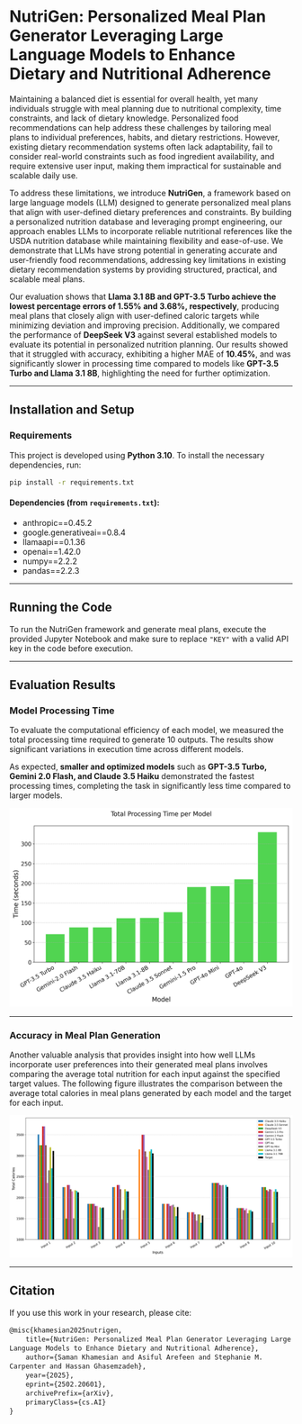 # NutriGen: Personalized Meal Plan Generator Leveraging Large Language Models to Enhance Dietary and Nutritional Adherence

Maintaining a balanced diet is essential for overall health, yet many individuals struggle with meal planning due to nutritional complexity, time constraints, and lack of dietary knowledge. Personalized food recommendations can help address these challenges by tailoring meal plans to individual preferences, habits, and dietary restrictions. However, existing dietary recommendation systems often lack adaptability, fail to consider real-world constraints such as food ingredient availability, and require extensive user input, making them impractical for sustainable and scalable daily use.

To address these limitations, we introduce **NutriGen**, a framework based on large language models (LLM) designed to generate personalized meal plans that align with user-defined dietary preferences and constraints. By building a personalized nutrition database and leveraging prompt engineering, our approach enables LLMs to incorporate reliable nutritional references like the USDA nutrition database while maintaining flexibility and ease-of-use. We demonstrate that LLMs have strong potential in generating accurate and user-friendly food recommendations, addressing key limitations in existing dietary recommendation systems by providing structured, practical, and scalable meal plans.

Our evaluation shows that **Llama 3.1 8B and GPT-3.5 Turbo achieve the lowest percentage errors of 1.55% and 3.68%, respectively**, producing meal plans that closely align with user-defined caloric targets while minimizing deviation and improving precision. Additionally, we compared the performance of **DeepSeek V3** against several established models to evaluate its potential in personalized nutrition planning. Our results showed that it struggled with accuracy, exhibiting a higher MAE of **10.45%**, and was significantly slower in processing time compared to models like **GPT-3.5 Turbo and Llama 3.1 8B**, highlighting the need for further optimization.

---

## Installation and Setup

### Requirements

This project is developed using **Python 3.10**. To install the necessary dependencies, run:

```sh
pip install -r requirements.txt
```

#### Dependencies (from `requirements.txt`):
* anthropic==0.45.2
* google.generativeai==0.8.4
* llamaapi==0.1.36
* openai==1.42.0
* numpy==2.2.2
* pandas==2.2.3

---

## Running the Code

To run the NutriGen framework and generate meal plans, execute the provided Jupyter Notebook and make sure to replace `"KEY"` with a valid API key in the code before execution.

---

## Evaluation Results

### Model Processing Time

To evaluate the computational efficiency of each model, we measured the total processing time required to generate 10 outputs. The results show significant variations in execution time across different models. 

As expected, **smaller and optimized models** such as **GPT-3.5 Turbo, Gemini 2.0 Flash, and Claude 3.5 Haiku** demonstrated the fastest processing times, completing the task in significantly less time compared to larger models.

<p align="center">
  <img src="figures/time_comparison.png" alt="Total Processing Time per Model" width="800">
</p>

---

### Accuracy in Meal Plan Generation

Another valuable analysis that provides insight into how well LLMs incorporate user preferences into their generated meal plans involves comparing the average total nutrition for each input against the specified target values. The following figure illustrates the comparison between the average total calories in meal plans generated by each model and the target for each input.

<p align="center">
  <img src="figures/usda_vs_target.png" alt="USDA vs Target Comparison" width="800">
</p>

---

## Citation

If you use this work in your research, please cite:

```
@misc{khamesian2025nutrigen,
    title={NutriGen: Personalized Meal Plan Generator Leveraging Large Language Models to Enhance Dietary and Nutritional Adherence},
    author={Saman Khamesian and Asiful Arefeen and Stephanie M. Carpenter and Hassan Ghasemzadeh},
    year={2025},
    eprint={2502.20601},
    archivePrefix={arXiv},
    primaryClass={cs.AI}
}
```
